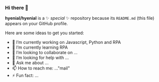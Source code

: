 ### Hi there 👋


**hyenial/hyenial** is a ✨ _special_ ✨ repository because its `README.md` (this file) appears on your GitHub profile.

Here are some ideas to get you started:

- 🔭 I’m currently working on Javascript, Python and RPA
- 🌱 I’m currently learning RPA
- 👯 I’m looking to collaborate on ...
- 🤔 I’m looking for help with ...
- 💬 Ask me about ...
- 📫 How to reach me: ..."mail"
- ⚡ Fun fact: ...

